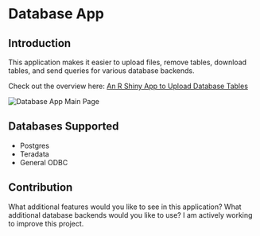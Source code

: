 # Database App

## Introduction
This application makes it easier to upload files, remove tables, download tables, and send queries for various database backends.

Check out the overview here: [An R Shiny App to Upload Database Tables](https://medium.com/@mcodrescu/an-r-shiny-app-to-upload-database-tables-95accc75de5)

![Database App Main Page](https://miro.medium.com/max/720/1*d7G7Rf_RWcU0iC_UjrtZQg.png "Database App")

## Databases Supported
* Postgres
* Teradata
* General ODBC

## Contribution
What additional features would you like to see in this application? What additional database backends would you like to use? I am actively working to improve this project.
